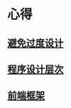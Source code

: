 # 心得

## [避免过度设计](./避免过度设计/README.md)

## [程序设计层次](./程序设计层次/README.md)

## [前端框架](./前端框架/README.md)
